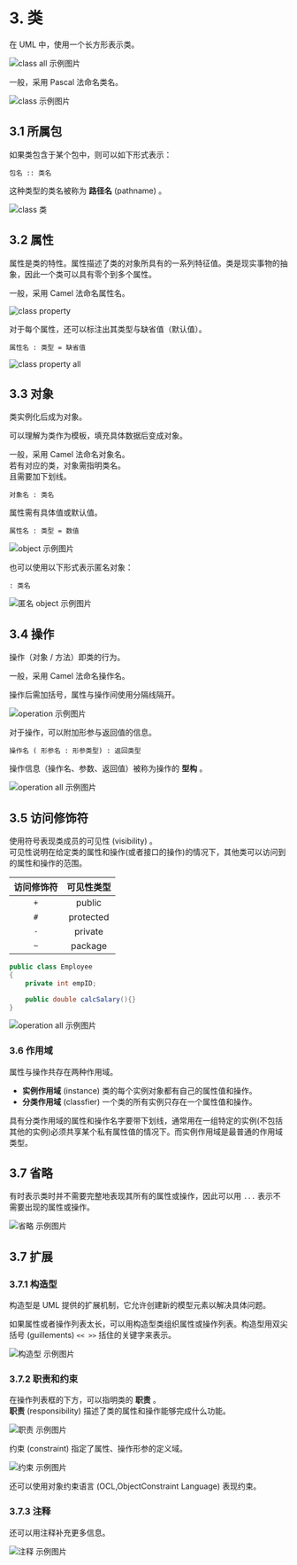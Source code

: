 # 3. 类

在 UML 中，使用一个长方形表示类。  

![class all 示例图片](../pic/p3-0.svg)  

一般，采用 Pascal 法命名类名。  

![class 示例图片](../pic/p3-1.svg)  

## 3.1 所属包

如果类包含于某个包中，则可以如下形式表示：  

```UML
包名 :: 类名
```  

这种类型的类名被称为 **路径名** (pathname)  。  

![class 类](../pic/p3-2.svg)

## 3.2 属性

属性是类的特性。属性描述了类的对象所具有的一系列特征值。类是现实事物的抽象，因此一个类可以具有零个到多个属性。  

一般，采用 Camel 法命名属性名。  

![class property](../pic/p3-3.svg)

对于每个属性，还可以标注出其类型与缺省值（默认值）。  

```UML
属性名 : 类型 = 缺省值
```

![class property all](../pic/p3-6.svg)

## 3.3 对象

类实例化后成为对象。  

可以理解为类作为模板，填充具体数据后变成对象。  

一般，采用 Camel 法命名对象名。  
若有对应的类，对象需指明类名。  
且需要加下划线。  

```UML
对象名 : 类名
```

属性需有具体值或默认值。  

```UML
属性名 : 类型 = 数值
```

![object 示例图片](../pic/p3-4.svg)

也可以使用以下形式表示匿名对象：  

```UML
: 类名
```

![匿名 object 示例图片](../pic/p3-5.svg)

## 3.4 操作

操作（对象 / 方法）即类的行为。  

一般，采用 Camel 法命名操作名。  

操作后需加括号，属性与操作间使用分隔线隔开。  

![operation 示例图片](../pic/p3-7.svg)

对于操作，可以附加形参与返回值的信息。  

```UML
操作名 ( 形参名 : 形参类型) : 返回类型
```

操作信息（操作名、参数、返回值）被称为操作的 **型构** 。  

![operation all 示例图片](../pic/p3-8.svg)

## 3.5 访问修饰符

使用符号表现类成员的可见性 (visibility) 。  
可见性说明在给定类的属性和操作(或者接口的操作)的情况下，其他类可以访问到的属性和操作的范围。  

访问修饰符 | 可见性类型
:------:|:------:
 ```+``` | public
 ```#``` | protected
 ```-``` | private
 ```~``` | package

```Java
public class Employee
{
    private int empID;

    public double calcSalary(){}
}
```

![operation all 示例图片](../pic/p3-9.svg)

### 3.6 作用域

属性与操作共存在两种作用域。  

* **实例作用域** (instance) 类的每个实例对象都有自己的属性值和操作。  
* **分类作用域** (classfier) 一个类的所有实例只存在一个属性值和操作。  

具有分类作用域的属性和操作名字要带下划线，通常用在一组特定的实例(不包括其他的实例)必须共享某个私有属性值的情况下。而实例作用域是最普通的作用域类型。  

## 3.7 省略

有时表示类时并不需要完整地表现其所有的属性或操作，因此可以用 ```...``` 表示不需要出现的属性或操作。  

![省略 示例图片](../pic/p3-10.svg)

## 3.7 扩展

### 3.7.1 构造型

构造型是 UML 提供的扩展机制，它允许创建新的模型元素以解决具体问题。  

如果属性或者操作列表太长，可以用构造型类组织属性或操作列表。构造型用双尖括号 (guillements) ```<< >>``` 括住的关键字来表示。  

![构造型 示例图片](../pic/p3-11.svg)

### 3.7.2 职责和约束

在操作列表框的下方，可以指明类的 **职责** 。  
**职责** (responsibility) 描述了类的属性和操作能够完成什么功能。  

![职责 示例图片](../pic/p3-12.svg)

约束 (constraint) 指定了属性、操作形参的定义域。  

![约束 示例图片](../pic/p3-13.svg)

还可以使用对象约束语言 (OCL,ObjectConstraint Language) 表现约束。  

### 3.7.3 注释

还可以用注释补充更多信息。  

![注释 示例图片](../pic/p3-14.svg)

